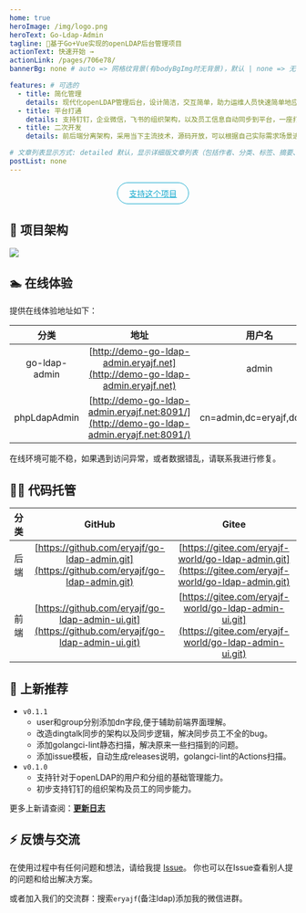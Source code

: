 ```yaml
---
home: true
heroImage: /img/logo.png
heroText: Go-Ldap-Admin
tagline: 🚀基于Go+Vue实现的openLDAP后台管理项目
actionText: 快速开始 →
actionLink: /pages/706e78/
bannerBg: none # auto => 网格纹背景(有bodyBgImg时无背景)，默认 | none => 无 | '大图地址' | background: 自定义背景样式       提示：如发现文本颜色不适应你的背景时可以到palette.styl修改$bannerTextColor变量

features: # 可选的
  - title: 简化管理
    details: 现代化openLDAP管理后台，设计简洁，交互简单，助力运维人员快速简单地应用并管理openLDAP
  - title: 平台打通
    details: 支持钉钉，企业微信，飞书的组织架构，以及员工信息自动同步到平台，一座打通IM与常见支持ldap认证的应用的桥梁
  - title: 二次开发
    details: 前后端分离架构，采用当下主流技术，源码开放，可以根据自己实际需求场景进行二次定制开发

# 文章列表显示方式: detailed 默认，显示详细版文章列表（包括作者、分类、标签、摘要、分页等）| simple => 显示简约版文章列表（仅标题和日期）| none 不显示文章列表
postList: none
---
```

<p align="center">
  <a class="become-sponsor" href="/pages/2b6725/">支持这个项目</a>
</p>

<style>
.become-sponsor{
  padding: 8px 20px;
  display: inline-block;
  color: #11a8cd;
  border-radius: 30px;
  box-sizing: border-box;
  border: 1px solid #11a8cd;
}
</style>

## 🧐 项目架构

![](/img/architecture.png)

## 🏊 在线体验

提供在线体验地址如下：

|     分类      |                             地址                             |          用户名           | 密码   |
| :-----------: | :----------------------------------------------------------: | :-----------------------: | ------ |
| go-ldap-admin | [http://demo-go-ldap-admin.eryajf.net](http://demo-go-ldap-admin.eryajf.net) |           admin           | 123456 |
| phpLdapAdmin  | [http://demo-go-ldap-admin.eryajf.net:8091/](http://demo-go-ldap-admin.eryajf.net:8091/) | cn=admin,dc=eryajf,dc=net | 123456 |

在线环境可能不稳，如果遇到访问异常，或者数据错乱，请联系我进行修复。

## 👨‍💻 代码托管


| 分类 |                        GitHub                        |                        Gitee                        |
| :--: | :--------------------------------------------------: | :-------------------------------------------------: |
| 后端 |  [https://github.com/eryajf/go-ldap-admin.git](https://github.com/eryajf/go-ldap-admin.git)   |  [https://gitee.com/eryajf-world/go-ldap-admin.git](https://gitee.com/eryajf-world/go-ldap-admin.git)   |
| 前端 | [https://github.com/eryajf/go-ldap-admin-ui.git](https://github.com/eryajf/go-ldap-admin-ui.git) | [https://gitee.com/eryajf-world/go-ldap-admin-ui.git](https://gitee.com/eryajf-world/go-ldap-admin-ui.git) |



## 🎉 上新推荐

* `v0.1.1`
  - user和group分别添加dn字段,便于辅助前端界面理解。
  - 改造dingtalk同步的架构以及同步逻辑，解决同步员工不全的bug。
  - 添加golangci-lint静态扫描，解决原来一些扫描到的问题。
  - 添加issue模板，自动生成releases说明，golangci-lint的Actions扫描。
* `v0.1.0`
  - 支持针对于openLDAP的用户和分组的基础管理能力。
  - 初步支持钉钉的组织架构及员工的同步能力。

更多上新请查阅：[**更新日志**](https://github.com/eryajf/go-ldap-admin/releases)

## ⚡ 反馈与交流

在使用过程中有任何问题和想法，请给我提 [Issue](https://github.com/eryajf/go-ldap-admin/issues)。
你也可以在Issue查看别人提的问题和给出解决方案。

或者加入我们的交流群：搜索`eryajf`(备注ldap)添加我的微信进群。


